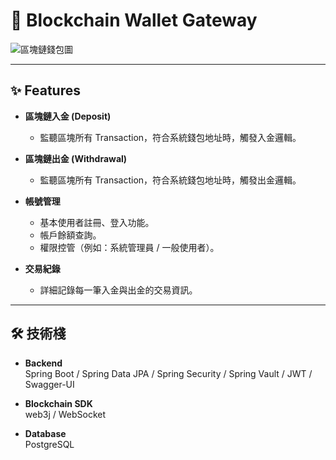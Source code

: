 # 🚀 Blockchain Wallet Gateway

![區塊鏈錢包圖](你的圖片網址)

---

## ✨ Features

- **區塊鏈入金 (Deposit)**
  - 監聽區塊所有 Transaction，符合系統錢包地址時，觸發入金邏輯。

- **區塊鏈出金 (Withdrawal)**
  - 監聽區塊所有 Transaction，符合系統錢包地址時，觸發出金邏輯。

- **帳號管理**
  - 基本使用者註冊、登入功能。
  - 帳戶餘額查詢。
  - 權限控管（例如：系統管理員 / 一般使用者）。

- **交易紀錄**
  - 詳細記錄每一筆入金與出金的交易資訊。

---

## 🛠 技術棧

- **Backend**  
  Spring Boot / Spring Data JPA / Spring Security / Spring Vault / JWT / Swagger-UI

- **Blockchain SDK**  
  web3j / WebSocket

- **Database**  
  PostgreSQL
